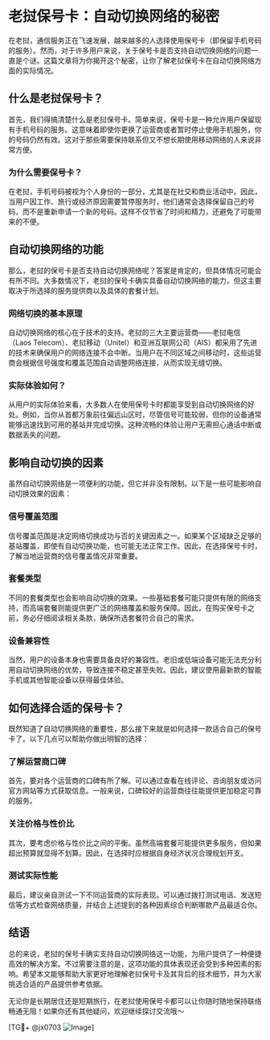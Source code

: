 # 老挝保号卡：自动切换网络的秘密

在老挝，通信服务正在飞速发展，越来越多的人选择使用保号卡（即保留手机号码的服务）。然而，对于许多用户来说，关于保号卡是否支持自动切换网络的问题一直是个谜。这篇文章将为你揭开这个秘密，让你了解老挝保号卡在自动切换网络方面的实际情况。

## 什么是老挝保号卡？

首先，我们得搞清楚什么是老挝保号卡。简单来说，保号卡是一种允许用户保留现有手机号码的服务。这意味着即使你更换了运营商或者暂时停止使用手机服务，你的号码仍然有效。这对于那些需要保持联系但又不想长期使用移动网络的人来说非常方便。

### 为什么需要保号卡？

在老挝，手机号码被视为个人身份的一部分，尤其是在社交和商业活动中。因此，当用户因工作、旅行或经济原因需要暂停服务时，他们通常会选择保留自己的号码，而不是重新申请一个新的号码。这样不仅节省了时间和精力，还避免了可能带来的不便。

## 自动切换网络的功能

那么，老挝的保号卡是否支持自动切换网络呢？答案是肯定的，但具体情况可能会有所不同。大多数情况下，老挝的保号卡确实具备自动切换网络的能力，但这主要取决于所选择的服务提供商以及具体的套餐计划。

### 网络切换的基本原理

自动切换网络的核心在于技术的支持。老挝的三大主要运营商——老挝电信（Laos Telecom）、老挝移动（Unitel）和亚洲互联网公司（AIS）都采用了先进的技术来确保用户的网络连接不会中断。当用户在不同区域之间移动时，这些运营商会根据信号强度和覆盖范围自动调整网络连接，从而实现无缝切换。

### 实际体验如何？

从用户的实际体验来看，大多数人在使用保号卡时都能享受到自动切换网络的好处。例如，当你从首都万象前往偏远山区时，尽管信号可能较弱，但你的设备通常能够迅速找到可用的基站并完成切换。这种流畅的体验让用户无需担心通话中断或数据丢失的问题。

## 影响自动切换的因素

虽然自动切换网络是一项便利的功能，但它并非没有限制。以下是一些可能影响自动切换效果的因素：

### 信号覆盖范围

信号覆盖范围是决定网络切换成功与否的关键因素之一。如果某个区域缺乏足够的基站覆盖，即使有自动切换功能，也可能无法正常工作。因此，在选择保号卡时，了解当地运营商的信号覆盖情况非常重要。

### 套餐类型

不同的套餐类型也会影响自动切换的效果。一些基础套餐可能只提供有限的网络支持，而高端套餐则能提供更广泛的网络覆盖和服务保障。因此，在购买保号卡之前，务必仔细阅读相关条款，确保所选套餐符合自己的需求。

### 设备兼容性

当然，用户的设备本身也需要具备良好的兼容性。老旧或低端设备可能无法充分利用自动切换网络的优势，导致连接不稳定甚至失败。因此，建议使用最新款的智能手机或其他智能设备以获得最佳体验。

## 如何选择合适的保号卡？

既然知道了自动切换网络的重要性，那么接下来就是如何选择一款适合自己的保号卡了。以下几点可以帮助你做出明智的选择：

### 了解运营商口碑

首先，要对各个运营商的口碑有所了解。可以通过查看在线评论、咨询朋友或访问官方网站等方式获取信息。一般来说，口碑较好的运营商往往能提供更加稳定可靠的服务。

### 关注价格与性价比

其次，要考虑价格与性价比之间的平衡。虽然高端套餐可能提供更多服务，但如果超出预算就显得不划算。因此，在选择时应根据自身经济状况合理规划开支。

### 测试实际性能

最后，建议亲自测试一下不同运营商的实际表现。可以通过拨打测试电话、发送短信等方式检查网络质量，并结合上述提到的各种因素综合判断哪款产品最适合你。

## 结语

总的来说，老挝的保号卡确实支持自动切换网络这一功能，为用户提供了一种便捷高效的解决方案。不过需要注意的是，这项功能的具体表现还会受到多种因素的影响。希望本文能够帮助大家更好地理解老挝保号卡及其背后的技术细节，并为大家挑选合适的产品提供参考依据。

无论你是长期居住还是短期旅行，在老挝使用保号卡都可以让你随时随地保持联络畅通无阻！如果你还有其他疑问，欢迎继续探讨交流哦～

[TG💪+ @jx0703 ![Image](https://github.com/user-attachments/assets/dbca1d08-cadb-493c-b0ec-ad6f7a83f270)]